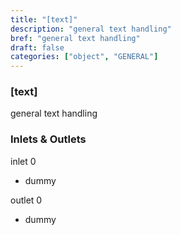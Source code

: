 ```yaml
---
title: "[text]"
description: "general text handling"
bref: "general text handling"
draft: false
categories: ["object", "GENERAL"]
---
```


### [text]

general text handling

### Inlets & Outlets

inlet 0

 - dummy

outlet 0

 - dummy
 
